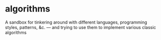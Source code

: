 # algorithms
A sandbox for tinkering around with different languages, programming styles, patterns, &c. — and trying to use them to implement various classic algorithms
